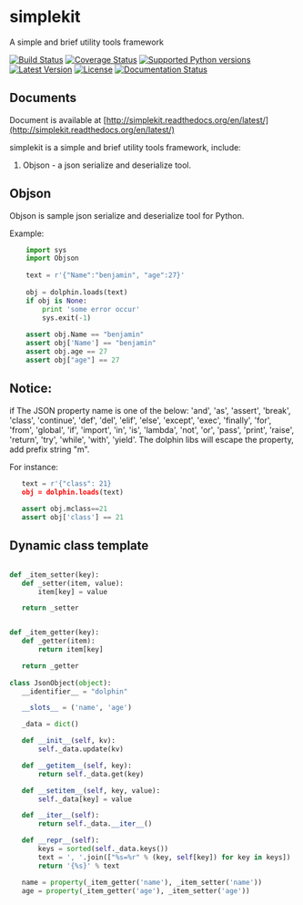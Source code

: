 simplekit
============

A simple and brief utility tools framework

[![Build Status](https://travis-ci.org/by46/simplekit.svg)](https://travis-ci.org/by46/simplekit)
[![Coverage Status](https://coveralls.io/repos/by46/simplekit/badge.svg?branch=master&service=github)](https://coveralls.io/github/by46/simplekit?branch=master)
[![Supported Python versions](https://img.shields.io/pypi/pyversions/simplekit.svg)](https://pypi.python.org/pypi/simplekit/)
[![Latest Version](	https://img.shields.io/pypi/v/simplekit.svg)](https://pypi.python.org/pypi/simplekit/)
[![License](https://img.shields.io/pypi/l/simplekit.svg)](https://pypi.python.org/pypi/simplekit/)
[![Documentation Status](https://readthedocs.org/projects/simplekit/badge/?version=latest)](http://simplekit.readthedocs.org/en/latest/?badge=latest)


Documents
-----------
Document is available at [http://simplekit.readthedocs.org/en/latest/](http://simplekit.readthedocs.org/en/latest/)

simplekit is a simple and brief utility tools framework, include:

1. Objson - a json serialize and deserialize tool.

Objson
--------

Objson is sample json serialize and deserialize tool for Python.

Example:
```python
    import sys
    import Objson
    
    text = r'{"Name":"benjamin", "age":27}'
    
    obj = dolphin.loads(text)
    if obj is None:
        print 'some error occur'
        sys.exit(-1)
       
    assert obj.Name == "benjamin"
    assert obj['Name'] == "benjamin"
    assert obj.age == 27
    assert obj["age"] == 27
```
    
Notice:
--------
if The JSON property name is one of the below:
 'and', 'as', 'assert', 'break', 'class', 'continue', 'def', 'del', 'elif', 'else', 
 'except', 'exec', 'finally', 'for', 'from', 'global', 'if', 'import', 'in', 'is', 
 'lambda', 'not', 'or', 'pass', 'print', 'raise', 'return', 'try', 'while', 'with', 
 'yield'. The dolphin libs will escape the property, add prefix string "m". 
 
 For instance:
 ```python
    text = r'{"class": 21}
    obj = dolphin.loads(text)
    
    assert obj.mclass==21
    assert obj['class'] == 21
 ```
 
 Dynamic class template
 ----------------------------
 ```python
 
 def _item_setter(key):
    def _setter(item, value):
        item[key] = value

    return _setter


def _item_getter(key):
    def _getter(item):
        return item[key]

    return _getter
    
class JsonObject(object):
    __identifier__ = "dolphin"

    __slots__ = ('name', 'age')

    _data = dict()

    def __init__(self, kv):
        self._data.update(kv)

    def __getitem__(self, key):
        return self._data.get(key)

    def __setitem__(self, key, value):
        self._data[key] = value

    def __iter__(self):
        return self._data.__iter__()

    def __repr__(self):
        keys = sorted(self._data.keys())
        text = ', '.join(["%s=%r" % (key, self[key]) for key in keys])
        return '{%s}' % text

    name = property(_item_getter('name'), _item_setter('name'))
    age = property(_item_getter('age'), _item_setter('age'))
 ```



